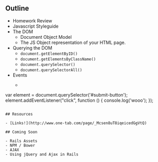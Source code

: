 ## Outline

- Homework Review
- Javascript Styleguide
- The DOM
	- Document Object Model
	- The JS Object representation of your HTML page.
- Querying the DOM
	- `document.getElementByID()`
	- `document.getElementsByClassName()`
	- `document.querySelector()`
	- `document.querySelectorAll()`
- Events
	- ```
var element = document.querySelector('#submit-button');
element.addEventListener("click", function () {
  console.log('wooo');
});
```

## Resources

- [Links!](http://www.one-tab.com/page/_Mcsen8uT8iqeicedGgVtQ)

## Coming Soon

- Rails Assets
- NPM / Bower
- AJAX
- Using jQuery and Ajax in Rails
